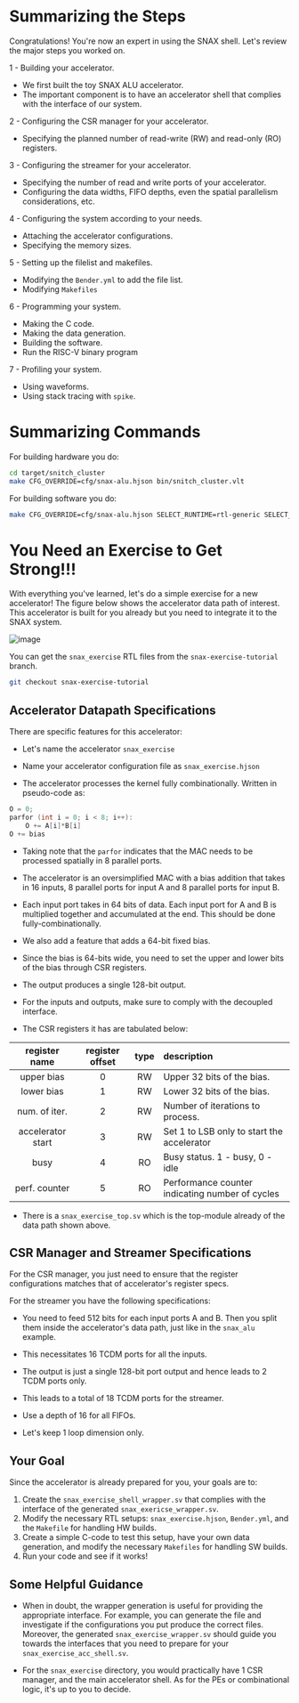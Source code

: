 # Summarizing the Steps

Congratulations! You're now an expert in using the SNAX shell. Let's review the major steps you worked on.

1 - Building your accelerator.

- We first built the toy SNAX ALU accelerator.
- The important component is to have an accelerator shell that complies with the interface of our system.

2 - Configuring the CSR manager for your accelerator.

- Specifying the planned number of read-write (RW) and read-only (RO) registers.

3 - Configuring the streamer for your accelerator.

- Specifying the number of read and write ports of your accelerator.
- Configuring the data widths, FIFO depths, even the spatial parallelism considerations, etc.

4 - Configuring the system according to your needs.

- Attaching the accelerator configurations.
- Specifying the memory sizes.

5 - Setting up the filelist and makefiles.

- Modifying the `Bender.yml` to add the file list.
- Modifying `Makefiles` 

6 - Programming your system.

- Making the C code.
- Making the data generation.
- Building the software.
- Run the RISC-V binary program

7 - Profiling your system.

- Using waveforms.
- Using stack tracing with `spike`.

# Summarizing Commands

For building hardware you do:

```bash
cd target/snitch_cluster
make CFG_OVERRIDE=cfg/snax-alu.hjson bin/snitch_cluster.vlt
```

For building software you do:

```bash
make CFG_OVERRIDE=cfg/snax-alu.hjson SELECT_RUNTIME=rtl-generic SELECT_TOOLCHAIN=llvm-generic sw
```

# You Need an Exercise to Get Strong!!!

With everything you've learned, let's do a simple exercise for a new accelerator! The figure below shows the accelerator data path of interest. This accelerator is built for you already but you need to integrate it to the SNAX system.

![image](https://github.com/KULeuven-MICAS/snax_cluster/assets/26665295/19fb4d48-ff24-4443-b1d8-16cf3db5f60b)

You can get the `snax_exercise` RTL files from the `snax-exercise-tutorial` branch.

```bash
git checkout snax-exercise-tutorial
```

## Accelerator Datapath Specifications

There are specific features for this accelerator:

- Let's name the accelerator `snax_exercise`

- Name your accelerator configuration file as `snax_exercise.hjson`

- The accelerator processes the kernel fully combinationally. Written in pseudo-code as:

```C
O = 0;
parfor (int i = 0; i < 8; i++):
    O += A[i]*B[i]
O += bias
```

- Taking note that the `parfor` indicates that the MAC needs to be processed spatially in 8 parallel ports.

- The accelerator is an oversimplified MAC with a bias addition that takes in 16 inputs, 8 parallel ports for input A and 8 parallel ports for input B.

- Each input port takes in 64 bits of data. Each input port for A and B is multiplied together and accumulated at the end. This should be done fully-combinationally.

- We also add a feature that adds a 64-bit fixed bias.

- Since the bias is 64-bits wide, you need to set the upper and lower bits of the bias through CSR registers.

- The output produces a single 128-bit output.

- For the inputs and outputs, make sure to comply with the decoupled interface.

- The CSR registers it has are tabulated below:

| register name     | register offset  | type    | description                                         |
| :---------------: | :--------------: | :-----: |:--------------------------------------------------- |
| upper bias        | 0                | RW      | Upper 32 bits of the bias.                          |
| lower bias        | 1                | RW      | Lower 32 bits of the bias.                          |
| num. of iter.     | 2                | RW      | Number of iterations to process.                    |
| accelerator start | 3                | RW      | Set 1 to LSB only to start the accelerator          |
| busy              | 4                | RO      | Busy status. 1 - busy, 0 - idle                     |
| perf. counter     | 5                | RO      | Performance counter indicating number of cycles     |

- There is a `snax_exercise_top.sv` which is the top-module already of the data path shown above.

## CSR Manager and Streamer Specifications

For the CSR manager, you just need to ensure that the register configurations matches that of accelerator's register specs.

For the streamer you have the following specifications:

- You need to feed 512 bits for each input ports A and B. Then you split them inside the accelerator's data path, just like in the `snax_alu` example.

- This necessitates 16 TCDM ports for all the inputs.

- The output is just a single 128-bit port output and hence leads to 2 TCDM ports only.

- This leads to a total of 18 TCDM ports for the streamer.

- Use a depth of 16 for all FIFOs.

- Let's keep 1 loop dimension only.

## Your Goal

Since the accelerator is already prepared for you, your goals are to:

1. Create the `snax_exercise_shell_wrapper.sv` that complies with the interface of the generated `snax_exericse_wrapper.sv`.
2. Modify the necessary RTL setups: `snax_exercise.hjson`, `Bender.yml`, and the `Makefile` for handling HW builds.
3. Create a simple C-code to test this setup, have your own data generation, and modify the necessary `Makefiles` for handling SW builds.
4. Run your code and see if it works!

## Some Helpful Guidance

- When in doubt, the wrapper generation is useful for providing the appropriate interface. For example, you can generate the file and investigate if the configurations you put produce the correct files. Moreover, the generated `snax_exercise_wrapper.sv` should guide you towards the interfaces that you need to prepare for your `snax_exercise_acc_shell.sv`.

- For the `snax_exercise` directory, you would practically have 1 CSR manager, and the main accelerator shell. As for the PEs or combinational logic, it's up to you to decide.


